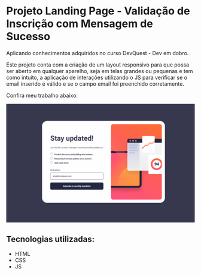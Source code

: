 # Projeto Landing Page - Validação de Inscrição com Mensagem de Sucesso

Aplicando conhecimentos adquiridos no curso DevQuest - Dev em dobro.

Este projeto conta com a criação de um layout responsivo para que possa ser aberto em qualquer aparelho, seja em telas grandes ou pequenas e tem como intuito, a aplicação de interações utilizando o JS para verificar se o email inserido é válido e se o campo email foi preenchido corretamente.

Confira meu trabalho abaixo:

[<img src="./src/images/projeto-mensagem-sucesso.gif" alt="gif da tela inicial do projeto de Inscrição com mensagem de sucesso">](https://maikesoares.github.io/newsletter-sign-up-with-success-message-main/)

## Tecnologias utilizadas:

- HTML
- CSS
- JS
